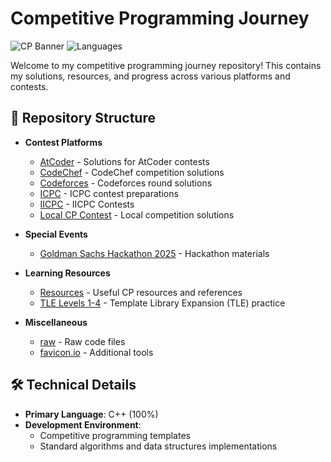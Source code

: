 # Competitive Programming Journey

![CP Banner](https://img.shields.io/badge/Competitive-Programming-blue) 
![Languages](https://img.shields.io/badge/C++-100%25-orange)

Welcome to my competitive programming journey repository! This contains my solutions, resources, and progress across various platforms and contests.

## 📂 Repository Structure

- **Contest Platforms**
  - [AtCoder](/AtCoder) - Solutions for AtCoder contests
  - [CodeChef](/Codechat) - CodeChef competition solutions
  - [Codeforces](/Codeforces) - Codeforces round solutions
  - [ICPC](/ICPC) - ICPC contest preparations
  - [IICPC](/IICPC) - IICPC Contests
  - [Local CP Contest](/Local%20CP%20Contest) - Local competition solutions

- **Special Events**
  - [Goldman Sachs Hackathon 2025](/Goldman%20Sachs/Goldman%20CS%20Hackathon%202025) - Hackathon materials

- **Learning Resources**
  - [Resources](/Resources) - Useful CP resources and references
  - [TLE Levels 1-4](/TLE%20LEVEL%201) - Template Library Expansion (TLE) practice

- **Miscellaneous**
  - [raw](/raw) - Raw code files
  - [favicon.io](/favicon.io) - Additional tools

## 🛠️ Technical Details

- **Primary Language**: C++ (100%)
- **Development Environment**: 
  - Competitive programming templates
  - Standard algorithms and data structures implementations
